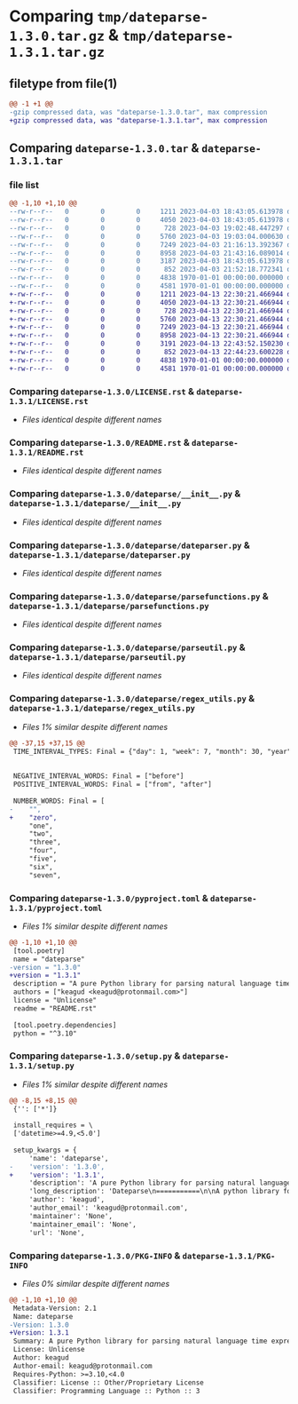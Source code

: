# Comparing `tmp/dateparse-1.3.0.tar.gz` & `tmp/dateparse-1.3.1.tar.gz`

## filetype from file(1)

```diff
@@ -1 +1 @@
-gzip compressed data, was "dateparse-1.3.0.tar", max compression
+gzip compressed data, was "dateparse-1.3.1.tar", max compression
```

## Comparing `dateparse-1.3.0.tar` & `dateparse-1.3.1.tar`

### file list

```diff
@@ -1,10 +1,10 @@
--rw-r--r--   0        0        0     1211 2023-04-03 18:43:05.613978 dateparse-1.3.0/LICENSE.rst
--rw-r--r--   0        0        0     4050 2023-04-03 18:43:05.613978 dateparse-1.3.0/README.rst
--rw-r--r--   0        0        0      728 2023-04-03 19:02:48.447297 dateparse-1.3.0/dateparse/__init__.py
--rw-r--r--   0        0        0     5760 2023-04-03 19:03:04.000630 dateparse-1.3.0/dateparse/dateparser.py
--rw-r--r--   0        0        0     7249 2023-04-03 21:16:13.392367 dateparse-1.3.0/dateparse/parsefunctions.py
--rw-r--r--   0        0        0     8958 2023-04-03 21:43:16.089014 dateparse-1.3.0/dateparse/parseutil.py
--rw-r--r--   0        0        0     3187 2023-04-03 18:43:05.613978 dateparse-1.3.0/dateparse/regex_utils.py
--rw-r--r--   0        0        0      852 2023-04-03 21:52:18.772341 dateparse-1.3.0/pyproject.toml
--rw-r--r--   0        0        0     4838 1970-01-01 00:00:00.000000 dateparse-1.3.0/setup.py
--rw-r--r--   0        0        0     4581 1970-01-01 00:00:00.000000 dateparse-1.3.0/PKG-INFO
+-rw-r--r--   0        0        0     1211 2023-04-13 22:30:21.466944 dateparse-1.3.1/LICENSE.rst
+-rw-r--r--   0        0        0     4050 2023-04-13 22:30:21.466944 dateparse-1.3.1/README.rst
+-rw-r--r--   0        0        0      728 2023-04-13 22:30:21.466944 dateparse-1.3.1/dateparse/__init__.py
+-rw-r--r--   0        0        0     5760 2023-04-13 22:30:21.466944 dateparse-1.3.1/dateparse/dateparser.py
+-rw-r--r--   0        0        0     7249 2023-04-13 22:30:21.466944 dateparse-1.3.1/dateparse/parsefunctions.py
+-rw-r--r--   0        0        0     8958 2023-04-13 22:30:21.466944 dateparse-1.3.1/dateparse/parseutil.py
+-rw-r--r--   0        0        0     3191 2023-04-13 22:43:52.150230 dateparse-1.3.1/dateparse/regex_utils.py
+-rw-r--r--   0        0        0      852 2023-04-13 22:44:23.600228 dateparse-1.3.1/pyproject.toml
+-rw-r--r--   0        0        0     4838 1970-01-01 00:00:00.000000 dateparse-1.3.1/setup.py
+-rw-r--r--   0        0        0     4581 1970-01-01 00:00:00.000000 dateparse-1.3.1/PKG-INFO
```

### Comparing `dateparse-1.3.0/LICENSE.rst` & `dateparse-1.3.1/LICENSE.rst`

 * *Files identical despite different names*

### Comparing `dateparse-1.3.0/README.rst` & `dateparse-1.3.1/README.rst`

 * *Files identical despite different names*

### Comparing `dateparse-1.3.0/dateparse/__init__.py` & `dateparse-1.3.1/dateparse/__init__.py`

 * *Files identical despite different names*

### Comparing `dateparse-1.3.0/dateparse/dateparser.py` & `dateparse-1.3.1/dateparse/dateparser.py`

 * *Files identical despite different names*

### Comparing `dateparse-1.3.0/dateparse/parsefunctions.py` & `dateparse-1.3.1/dateparse/parsefunctions.py`

 * *Files identical despite different names*

### Comparing `dateparse-1.3.0/dateparse/parseutil.py` & `dateparse-1.3.1/dateparse/parseutil.py`

 * *Files identical despite different names*

### Comparing `dateparse-1.3.0/dateparse/regex_utils.py` & `dateparse-1.3.1/dateparse/regex_utils.py`

 * *Files 1% similar despite different names*

```diff
@@ -37,15 +37,15 @@
 TIME_INTERVAL_TYPES: Final = {"day": 1, "week": 7, "month": 30, "year": 365}
 
 
 NEGATIVE_INTERVAL_WORDS: Final = ["before"]
 POSITIVE_INTERVAL_WORDS: Final = ["from", "after"]
 
 NUMBER_WORDS: Final = [
-    "",
+    "zero",
     "one",
     "two",
     "three",
     "four",
     "five",
     "six",
     "seven",
```

### Comparing `dateparse-1.3.0/pyproject.toml` & `dateparse-1.3.1/pyproject.toml`

 * *Files 1% similar despite different names*

```diff
@@ -1,10 +1,10 @@
 [tool.poetry]
 name = "dateparse"
-version = "1.3.0"
+version = "1.3.1"
 description = "A pure Python library for parsing natural language time expressions, with minimal dependencies"
 authors = ["keagud <keagud@protonmail.com>"]
 license = "Unlicense"
 readme = "README.rst"
 
 [tool.poetry.dependencies]
 python = "^3.10"
```

### Comparing `dateparse-1.3.0/setup.py` & `dateparse-1.3.1/setup.py`

 * *Files 1% similar despite different names*

```diff
@@ -8,15 +8,15 @@
 {'': ['*']}
 
 install_requires = \
 ['datetime>=4.9,<5.0']
 
 setup_kwargs = {
     'name': 'dateparse',
-    'version': '1.3.0',
+    'version': '1.3.1',
     'description': 'A pure Python library for parsing natural language time expressions, with minimal dependencies',
     'long_description': 'Dateparse\n===========\n\nA python library for parsing natural language time descriptions. \n\nInstallation\n-------------\nDateparse is on PyPi; install with Pip: :code:`$ pip install dateparse`\n\nUsage\n------ \n>>> import dateparse\n>>> from datetime import date\n\n>>> # The main use case is extracting a single date from a string\n>>> dateparse.basic_parse(date.today(), "a week from friday")\nDateResult(date=datetime.date(2023, 2, 10), start=0, end=15, content=\'a week from fri\')\n\n>>> # by default the first (leftmost) encountered date is returned\n>>> dateparse.basic_parse(date.today(), "a week from thursday and a week from friday")\nDateResult(date=datetime.date(2023, 2, 9), start=0, end=15, content=\'a week from thu\') \n\n>>> # the from_right option changes this\n>>> dateparse.get_first(date.today(), "a week from thursday and a week from friday")\nDateResult(date=datetime.date(2023, 2, 10), start=0, end=15, content=\'a week from fri\')\n\n>>> # default behavior for all parse functions is to get the next future date matching the expression\n>>> # relative to the given base date\n>>> # this can be changed with the allow_past option\n>>> dateparse.basic_parse(date(1970, 9, 8), "january 1", allow_past=True)\nDateResult(date=datetime.date(1970, 1, 1), start=0, end=9, content=\' january 1\')\n\n>>> # parse_all gets all expressions in a list\n>>> dateparse.parse_all(date.today(), "a week from thursday and four days before march 11")\n[DateResult(date=datetime.date(2023, 2, 9), start=0, end=15, content=\'a week from thu\'), DateResult(date=datetime.date(2023, 3, 7), start=24, end=50, content=\'four days before march 11\')]\n\n>>> # the default return type for dates is a DateResult, a simple named tuple containing the date\'s info\n>>> # For convenience, there are also functions to just get the date\n>>> dateparse.basic_date_parse(date.today(), "february 9")\ndatetime.date(2023, 2, 9)\n\n>>> # parse_all_dates works in the same way\n>>> # a DateParser object holds a specified baseline date \n>>> # by default, assumes the baseline date is date.today()\n>>> parser = dateparse.DateParser() \n\n>>> # parses dates with a reference point of january 17, 2021 \n>>> parser_january = dateparse.DateParser(base_date = date(2021, 17, 1)) \n\n>>> # DateParser also supports named days by default\n>>> parser.get_first("four days after halloween 2024")\nDateResult(date=datetime.date(2024, 11, 4), start=0, end=31, content=\'four days after october 31 2024\')\n\n>>> # You can also define your own custom named days as a string dictionary and pass it into the parser\n>>> my_dates = {\'my birthday\' : \'june 11\'}\n>>> my_parser = dateparse.DateParser(named_days = my_dates)\n>>> my_parser.get_first("a month before my birthday")\nDateResult(date=datetime.date(2023, 5, 14), start=0, end=22, content=\'a month before june 11\')\n\n>>> # DateParser.get_first and DateParser.get_last are convenience wrappers around basic_parse\n>>> # to get the first or last expression, with the base date defined at initialization\n>>> my_parser.get_first("a week from thurs and two months after friday")\nDateResult(date=datetime.date(2023, 2, 9), start=0, end=15, content=\'a week from thu\')\n>>> my_parser.get_last("a week from thurs and two months after friday")\nDateResult(date=datetime.date(2023, 4, 3), start=21, end=42, content=\'two months after fri\')\n\n>>> # DateParser.get_all and DateParser.get_all_dates wrap parse_all and parse_all_dates\n>>> my_parser.get_all("a week from thurs and two months after friday")\n[DateResult(date=datetime.date(2023, 2, 9), start=0, end=15, content=\'a week from thu\'), DateResult(date=datetime.date(2023, 4, 3), start=21, end=42, content=\'two months after fri\')]\n>>> my_parser.get_all_dates("a week from thurs and two months after friday")\n[datetime.date(2023, 2, 9), datetime.date(2023, 4, 3)]\n\n\nOther Info\n----------\n**This project is under active development.** The core API is unlikely to change much at this point, but the under-the-hood details are still very much in flux. \n\nDateparse requires Python 3.10 or higher, thanks the author\'s neurotic devotion to type annotations. \n',
     'author': 'keagud',
     'author_email': 'keagud@protonmail.com',
     'maintainer': 'None',
     'maintainer_email': 'None',
     'url': 'None',
```

### Comparing `dateparse-1.3.0/PKG-INFO` & `dateparse-1.3.1/PKG-INFO`

 * *Files 0% similar despite different names*

```diff
@@ -1,10 +1,10 @@
 Metadata-Version: 2.1
 Name: dateparse
-Version: 1.3.0
+Version: 1.3.1
 Summary: A pure Python library for parsing natural language time expressions, with minimal dependencies
 License: Unlicense
 Author: keagud
 Author-email: keagud@protonmail.com
 Requires-Python: >=3.10,<4.0
 Classifier: License :: Other/Proprietary License
 Classifier: Programming Language :: Python :: 3
```

